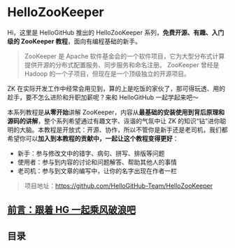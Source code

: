 # HelloZooKeeper
Hi，这里是 HelloGitHub 推出的 HelloZooKeeper 系列，**免费开源、有趣、入门级的 ZooKeeper 教程**，面向有编程基础的新手。

> ZooKeeper 是 Apache 软件基金会的一个软件项目，它为大型分布式计算提供开源的分布式配置服务、同步服务和命名注册。 ZooKeeper 曾经是 Hadoop 的一个子项目，但现在是一个顶级独立的开源项目。

ZK 在实际开发工作中经常会用见到，算的上是吃饭的家伙了，那可得玩透、用的趁手，要不怎么进阶和升职加薪呢？来和 HelloGitHub 一起学起来吧～

本系列教程是**从零开始**讲解 ZooKeeper，内容从**最基础的安装使用到背后原理和源码的讲解**，整个系列希望通过有趣文字、诙谐的气氛中让 ZK 的知识“钻”进你聪明的大脑。本教程是开放式：开源、协作，所以不管你是新手还是老司机，我们都希望你可以**加入到本教程的贡献中，一起让这个教程变得更好**：

- 新手：参与修改文中的错字、病句、拼写、排版等问题
- 使用者：参与到内容的讨论和问题解答、帮助其他人的事情
- 老司机：参与到文章的编写中，让你的名字出现在作者一栏

> 项目地址：https://github.com/HelloGitHub-Team/HelloZooKeeper

## [前言：跟着 HG 一起乘风破浪吧](./Article-0/0.md)

## 目录



